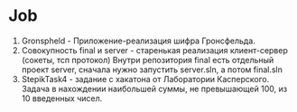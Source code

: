 # Job
1. Gronspheld - Приложение-реализация шифра Гронсфельда.
2. Совокупность final и server - старенькая реализация клиент-сервер (сокеты, тсп протокол)
    Внутри репозитория final есть отдельный проект server, сначала нужно запустить server.sln, а потом final.sln
3. StepikTask4 - задание с хакатона от Лаборатории Касперского. Задача в нахождении наибольшей суммы, не превышающей 100, из 10 введенных чисел.
